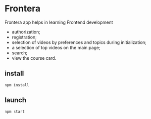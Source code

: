 # Frontera 

Frontera app helps in learning Frontend development

+ authorization;
+ registration;
+ selection of videos by preferences and topics during initialization;
+ a selection of top videos on the main page;
+ search;
+ view the course card.

## install

``` shell
npm install
```

## launch

``` shell
npm start
```
